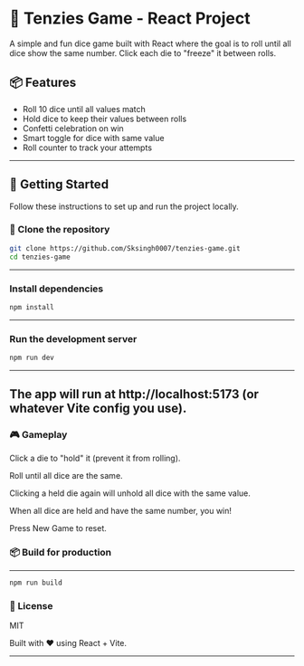 # 🎲 Tenzies Game - React Project

A simple and fun dice game built with React where the goal is to roll until all dice show the same number. Click each die to "freeze" it between rolls.

## 📦 Features

- Roll 10 dice until all values match
- Hold dice to keep their values between rolls
- Confetti celebration on win
- Smart toggle for dice with same value
- Roll counter to track your attempts

---

## 🚀 Getting Started

Follow these instructions to set up and run the project locally.

### 📁 Clone the repository

```bash
git clone https://github.com/Sksingh0007/tenzies-game.git
cd tenzies-game
```
---
### Install dependencies
```bash
npm install
```
---
### Run the development server
```bash
npm run dev
```
---
The app will run at http://localhost:5173 (or whatever Vite config you use).
---

### 🎮 Gameplay
Click a die to "hold" it (prevent it from rolling).

Roll until all dice are the same.

Clicking a held die again will unhold all dice with the same value.

When all dice are held and have the same number, you win!

Press New Game to reset.


### 📦 Build for production
---
```bash
npm run build
```
### 📄 License
MIT

Built with ❤️ using React + Vite.

---









